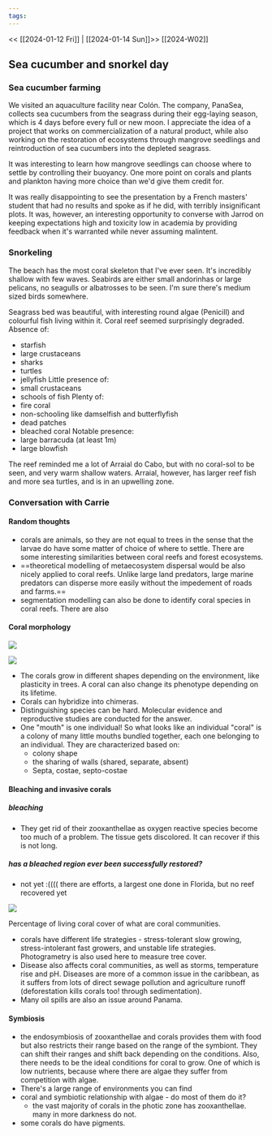 ```yaml
---
tags:
---
```

<< [[2024-01-12 Fri]] | [[2024-01-14 Sun]]>>
[[2024-W02]]

## Sea cucumber and snorkel day

### Sea cucumber farming
We visited an aquaculture facility near Colón. The company, PanaSea, collects sea cucumbers from the seagrass during their egg-laying season, which is 4 days before every full or new moon.
I appreciate the idea of a project that works on commercialization of a natural product, while also working on the restoration of ecosystems through mangrove seedlings and reintroduction of sea cucumbers into the depleted seagrass.

It was interesting to learn how mangrove seedlings can choose where to settle by controlling their buoyancy. One more point on corals and plants and plankton having more choice than we'd give them credit for. 

It was really disappointing to see the presentation by a French masters' student that had no results and spoke as if he did, with terribly insignificant plots. It was, however, an interesting opportunity to converse with Jarrod on keeping expectations high and toxicity low in academia by providing feedback when it's warranted while never assuming malintent.

### Snorkeling
The beach has the most coral skeleton that I've ever seen. It's incredibly shallow with few waves. Seabirds are either small andorinhas or large pelicans, no seagulls or albatrosses to be seen. I'm sure there's medium sized birds somewhere.

Seagrass bed was beautiful, with interesting round algae (Penicill) and colourful fish living within it.
Coral reef seemed surprisingly degraded. 
Absence of:
- starfish
- large crustaceans
- sharks
- turtles
- jellyfish
Little presence of:
- small crustaceans
- schools of fish
Plenty of:
- fire coral
- non-schooling like damselfish and butterflyfish
- dead patches
- bleached coral
Notable presence:
- large barracuda (at least 1m)
- large blowfish

The reef reminded me a lot of Arraial do Cabo, but with no coral-sol to be seen, and very warm shallow waters. Arraial, however, has larger reef fish and more sea turtles, and is in an upwelling zone.
### Conversation with Carrie
#### Random thoughts
- corals are animals, so they are not equal to trees in the sense that the larvae do have some matter of choice of where to settle. There are some interesting similarities between coral reefs and forest ecosystems.
- ==theoretical modelling of metaecosystem dispersal would be also nicely applied to coral reefs. Unlike large land predators, large marine predators can disperse more easily without the impedement of roads and farms.==
- segmentation modelling can also be done to identify coral species in coral reefs. There are also 
#### Coral morphology

![](https://i.imgur.com/cRBFN55.jpg)


![](https://i.imgur.com/3I00QOb.jpg)

- The corals grow in different shapes depending on the environment, like plasticity in trees. A coral can also change its phenotype depending on its lifetime.
- Corals can hybridize into chimeras.
- Distinguishing species can be hard. Molecular evidence and reproductive studies are conducted for the answer.
-  One "mouth" is one individual! So what looks like an individual "coral" is a colony of many little mouths bundled together, each one belonging to an individual. They are characterized based on:
	- colony shape
	- the sharing of walls (shared, separate, absent)
	- Septa, costae, septo-costae
#### Bleaching and invasive corals
##### bleaching
- They get rid of their zooxanthellae as oxygen reactive species become too much of a problem. The tissue gets discolored. It can recover if this is not long.
##### has a bleached region ever been successfully restored?
- not yet :(((( there are efforts, a largest one done in Florida, but no reef recovered yet

![](https://i.imgur.com/7ADp4gi.png)

Percentage of living coral cover of what are coral communities.

- corals have different life strategies - stress-tolerant slow growing, stress-intolerant fast growers, and unstable life strategies.
Photogrametry is also used here to measure tree cover.
- Disease also affects coral communities, as well as storms, temperature rise and pH. Diseases are more of a common issue in the caribbean, as it suffers from lots of direct sewage pollution and agriculture runoff (deforestation kills corals too! through sedimentation).
- Many oil spills are also an issue around Panama.


#### Symbiosis
- the endosymbiosis of zooxanthellae and corals provides them with food but also restricts their range based on the range of the symbiont. They can shift their ranges and shift back depending on the conditions. Also, there needs to be the ideal conditions for coral to grow. One of which is low nutrients, because where there are algae they suffer from competition with algae.
- There's a large range of environments you can find 
- coral and symbiotic relationship with algae - do most of them do it?
	- the vast majority of corals in the photic zone has zooxanthellae. many in more darkness do not.
- some corals do have pigments.





